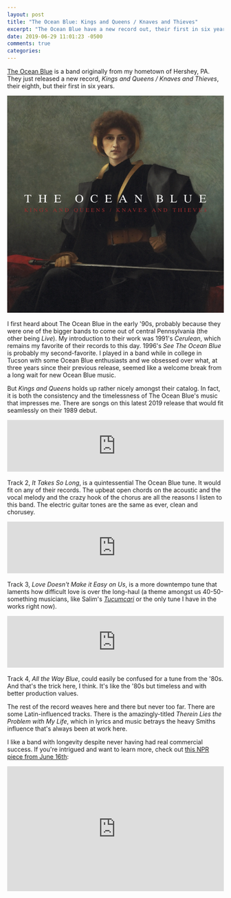 ```yaml
---
layout: post
title: "The Ocean Blue: Kings and Queens / Knaves and Thieves"
excerpt: "The Ocean Blue have a new record out, their first in six years."
date: 2019-06-29 11:01:23 -0500
comments: true
categories: 
---
```


[The Ocean Blue](http://www.theoceanblue.com) is a band originally from my hometown of Hershey, PA. They just released a new record, _Kings and Queens / Knaves and Thieves_, their eighth, but their first in six years.

![](/assets/2019/06/TheOceanBlue_2019Album_HighRes.jpg)

I first heard about The Ocean Blue in the early '90s, probably because they were one of the bigger bands to come out of central Pennsylvania (the other being _Live_). My introduction to their work was 1991's _Cerulean_, which remains my favorite of their records to this day. 1996's _See The Ocean Blue_ is probably my second-favorite. I played in a band while in college in Tucson with some Ocean Blue enthusiasts and we obsessed over what, at three years since their previous release, seemed like a welcome break from a long wait for new Ocean Blue music.

But _Kings and Queens_ holds up rather nicely amongst their catalog. In fact, it is both the consistency and the timelessness of The Ocean Blue's music that impresses me. There are songs on this latest 2019 release that would fit seamlessly on their 1989 debut. 

<iframe style="border: 0; width: 100%; height: 120px;" src="https://bandcamp.com/EmbeddedPlayer/album=1286415074/size=large/bgcol=ffffff/linkcol=0687f5/tracklist=false/artwork=small/track=3656263127/transparent=true/" seamless><a href="http://theoceanblue.bandcamp.com/album/kings-and-queens-knaves-and-thieves">Kings and Queens / Knaves and Thieves by THE OCEAN BLUE</a></iframe>

Track 2, _It Takes So Long_, is a quintessential The Ocean Blue tune. It would fit on any of their records. The upbeat open chords on the acoustic and the vocal melody and the crazy hook of the chorus are all the reasons I listen to this band. The electric guitar tones are the same as ever, clean and chorusey.

<iframe style="border: 0; width: 100%; height: 120px;" src="https://bandcamp.com/EmbeddedPlayer/album=1286415074/size=large/bgcol=ffffff/linkcol=0687f5/tracklist=false/artwork=small/track=780924092/transparent=true/" seamless><a href="http://theoceanblue.bandcamp.com/album/kings-and-queens-knaves-and-thieves">Kings and Queens / Knaves and Thieves by THE OCEAN BLUE</a></iframe>

Track 3, _Love Doesn't Make it Easy on Us_, is a more downtempo tune that laments how difficult love is over the long-haul (a theme amongst us 40-50-something musicians, like Salim's _[Tucumcari](https://salimfnourallah.bandcamp.com/track/tucumcari)_ or the only tune I have in the works right now).

<iframe style="border: 0; width: 100%; height: 120px;" src="https://bandcamp.com/EmbeddedPlayer/album=1286415074/size=large/bgcol=ffffff/linkcol=0687f5/tracklist=false/artwork=small/track=2839725756/transparent=true/" seamless><a href="http://theoceanblue.bandcamp.com/album/kings-and-queens-knaves-and-thieves">Kings and Queens / Knaves and Thieves by THE OCEAN BLUE</a></iframe>

Track 4, _All the Way Blue_, could easily be confused for a tune from the '80s. And that's the trick here, I think. It's like the '80s but timeless and with better production values.

The rest of the record weaves here and there but never too far. There are some Latin-influenced tracks. There is the amazingly-titled _Therein Lies the Problem with My Life_, which in lyrics and music betrays the heavy Smiths influence that's always been at work here.

I like a band with longevity despite never having had real commercial success. If you're intrigued and want to learn more, check out [this NPR piece from June 16th](https://www.npr.org/2019/06/16/733158520/david-schelzel-on-the-ocean-blues-kings-and-queens-knaves-and-thieves):

<iframe src="https://www.npr.org/player/embed/733158520/733158521" width="100%" height="290" frameborder="0" scrolling="no" title="NPR embedded audio player"></iframe>
